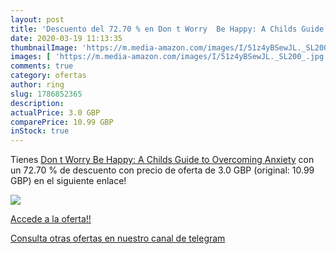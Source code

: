 ```yaml
---
layout: post
title: 'Descuento del 72.70 % en Don t Worry  Be Happy: A Childs Guide to'
date: 2020-03-19 11:13:35
thumbnailImage: 'https://m.media-amazon.com/images/I/51z4yBSewJL._SL200_.jpg'
images: [ 'https://m.media-amazon.com/images/I/51z4yBSewJL._SL200_.jpg' ]
comments: true
category: ofertas
author: ring
slug: 1786852365
description:
actualPrice: 3.0 GBP
comparePrice: 10.99 GBP
inStock: true
---
```


Tienes [Don t Worry  Be Happy: A Childs Guide to Overcoming Anxiety](https://www.amazon.com/dp/1786852365/?tag=redken08-20) con un 72.70 % de descuento con precio de oferta de 3.0 GBP (original: 10.99 GBP) en el siguiente enlace!

[![](https://m.media-amazon.com/images/I/51z4yBSewJL._SL200_.jpg)](https://www.amazon.com/dp/1786852365/?tag=redken08-20)

[Accede a la oferta!!](https://www.amazon.com/dp/1786852365/?tag=redken08-20)

[Consulta otras ofertas en nuestro canal de telegram](https://t.me/s/ofertas25)
